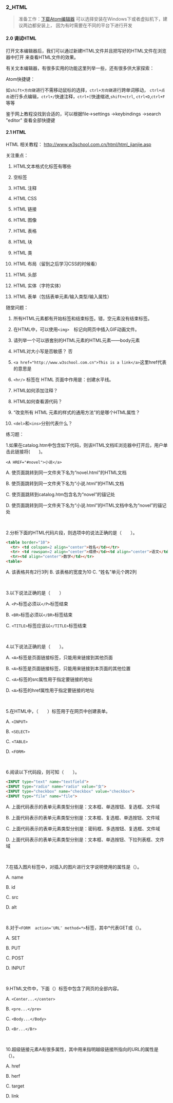 ### 2_HTML

> 准备工作：[下载Atom编辑器](https://atom.io/)
> 可以选择安装在Windows下或者虚拟机下，建议两边都安装上，
因为有时需要在不同的平台下进行开发

#### 2.0 调试HTML

打开文本编辑器后，我们可以通过新建HTML文件并且把写好的HTML文件在浏览器中打开
来查看HTML文件的效果。

有关文本编辑器，有很多实用的功能这里列举一些，还有很多供大家探索：

Atom快捷键：

如`shift+方向键`进行不需移动鼠标的选择，`ctrl+方向键`进行跨单词移动，
`ctrl+点击`进行多点编辑，`ctrl+/`快速注释，`ctrl+[`快速缩进,`shift+ctrl`,
`ctrl+D`,`ctrl+F`等等

鉴于网上教程没找到合适的，可以根据file->settings
->keybindings ->search "editor" 查看全部快捷键

#### 2.1 HTML
HTML 相关教程：
http://www.w3school.com.cn/html/html_jianjie.asp

关注重点：
1. HTML文本格式化标签有哪些

2. 空标签

4. HTML 注释

5. HTML CSS

6. HTML 链接

7. HTML 图像

8. HTML 表格

9. HTML 块

10. HTML 类

11. HTML 布局（留到之后学习CSS的时候看）

12. HTML 头部

13. HTML 实体（字符实体）

14. HTML 表单（包括表单元素/输入类型/输入属性）


随堂问题：

1. 所有HTML元素都有开始标签和结束标签。错，空元素没有结束标签。

2. 在HTML中，可以使用`<img>`&emsp;标记向网页中插入GIF动画文件。

3. 请列举一个可以嵌套别的HTML元素的HTML元素——body元素

4. HTML对大小写是否敏感？ 否

5. `<a href="http://www.w3school.com.cn">This is a link</a>`这里href代表的意思是

6. `<hr/>` 标签在 HTML 页面中作用是：创建水平线。

7. HTML如何添加注释？

8. HTML如何查看源代码？

9. “改变所有 HTML 元素的样式的通用方法”的是哪个HTML属性？

10. `<del>`和`<ins>`分别代表什么？

练习题：

1.如果在catalog.htm中包含如下代码，则该HTML文档IE浏览器中打开后，用户单击此链接将(&emsp;&emsp;)。     

`<A HREF="#novel">小说</a>`

A. 使页面跳转到同一文件夹下名为“novel.html”的HTML文档

B. 使页面跳转到同一文件夹下名为“小说.html”的HTML文档

C. 使页面跳转到catalog.htm包含名为“novel”的锚记处

D. 使页面跳转到同一文件夹下名为“小说.html”的HTML文档中名为“novel”的锚记处<br/>

<br/>

2.分析下面的HTML代码片段，则选项中的说法正确的是（&emsp;&emsp;）。
```html
<table border="10">
  <tr> <td colspan=2 align="center">姓名</td></tr>
  <tr> <td rowspan=2 align="center">成绩</td><td align="center">语文</td></tr>
  <tr><td align="center">数学</td></tr>
<table>
```
A. 该表格共有2行3列  B. 该表格的宽度为10  C. “姓名”单元个跨2列

<br/>

3.以下说法正确的是（&emsp;&emsp;）

A. `<P>`标签必须以`</P>`标签结束

B. `<BR>`标签必须以`</BR>`标签结束

C. `<TITLE>`标签应该以`</TITLE>`标签结束

<br/>

4.以下说法正确的是（&emsp;&emsp;）。  

A. `<A>`标签是页面链接标签，只能用来链接到其他页面  

B. `<A>`标签是页面链接标签，只能用来链接到本页面的其他位置

C. `<A>`标签的src属性用于指定要链接的地址

D. `<A>`标签的href属性用于指定要链接的地址

<br/>

5.在HTML中，（&emsp;&emsp;）标签用于在网页中创建表单。

A. `<INPUT>`

B. `<SELECT>`

C. `<TABLE>`

D. `<FORM>`

<br>

6.阅读以下代码段，则可知（&emsp;&emsp;）。

```html
<INPUT type="text" name="textfield">  
<INPUT type="radio" name="radio" value="女">  
<INPUT type="checkbox" name="checkbox" value="checkbox">
<INPUT type="file" name="file">  
```
A. 上面代码表示的表单元素类型分别是：文本框、单选按钮、复选框、文件域

B. 上面代码表示的表单元素类型分别是：文本框、复选框、单选按钮、文件域

C. 上面代码表示的表单元素类型分别是：密码框、多选按钮、复选框、文件域

D. 上面代码表示的表单元素类型分别是：文本框、单选按钮、下拉列表框、文件域

<br>

7.在插入图片标签中，对插入的图片进行文字说明使用的属性是（）。  

A. name

B. id

C. src

D. alt

<br>

8.对于`<FORM  action=″URL″ method=*>`标签，其中*代表GET或（）。  

A. SET

B. PUT  

C. POST  

D. INPUT

<br>

9.HTML文件中，下面（）标签中包含了网页的全部内容。  

A. `<Center...</center>`  

B. `<pre...</pre>`  

C. `<Body...</Body> `

D. `<Br...</Br>`

<br>

10.超级链接元素A有很多属性，其中用来指明越级链接所指向的URL的属性是（）。  

A. href

B. herf

C. target

D. link
